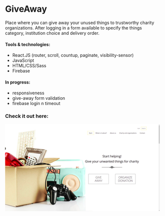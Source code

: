 # GiveAway

Place where you can give away your unused things to trustworthy charity organizations. After logging in a form available to specify the things category, institution choice and delivery order.

#### Tools & technologies:
* React.JS (router, scroll, countup, paginate, visibility-sensor)
* JavaScript
* HTML/CSS/Sass
* Firebase

#### In progress:
* responsiveness
* give-away form validation
* firebase login n timeout

### Check it out here:

<a href="https://adamptk.github.io/give-away"><img src="public/GiveAway.png" alt="GiveAway" /></a>
